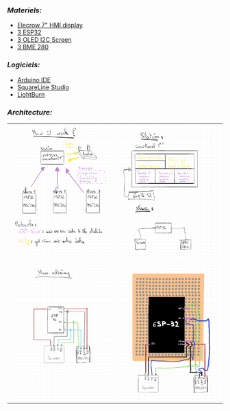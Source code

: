 ### *Materiels:*
 - [Elecrow 7" HMI display](https://www.elecrow.com/esp32-display-7-inch-hmi-display-rgb-tft-lcd-touch-screen-support-lvgl.html)
 - [3 ESP32](https://www.amazon.fr/dp/B0D8T5XD3P?ref=ppx_yo2ov_dt_b_fed_asin_title)
 - [3 OLED I2C Screen](https://www.amazon.fr/dp/B0D8XMBX8S?ref=ppx_yo2ov_dt_b_fed_asin_title)
 - [3 BME 280](https://www.amazon.fr/dp/B0DJXB62MN?ref=ppx_yo2ov_dt_b_fed_asin_title)

### *Logiciels:*
 -  [Arduino IDE](https://www.arduino.cc/en/software)
 -  [SquareLine Studio](https://squareline.io)
 -  [LightBurn](https://lightburnsoftware.com)

### *Architecture:*

<table>
  <tr>
    <td><img src="https://github.com/tetelie/station_meteo/blob/main/doc/1.png" width="300"></td>
    <td><img src="https://github.com/tetelie/station_meteo/blob/main/doc/2.png" width="300"></td>
  </tr>
  <tr>
    <td><img src="https://github.com/tetelie/station_meteo/blob/main/doc/3.png" width="300"></td>
    <td><img src="https://github.com/tetelie/station_meteo/blob/main/doc/4.png" width="300"></td>
  </tr>
</table>


